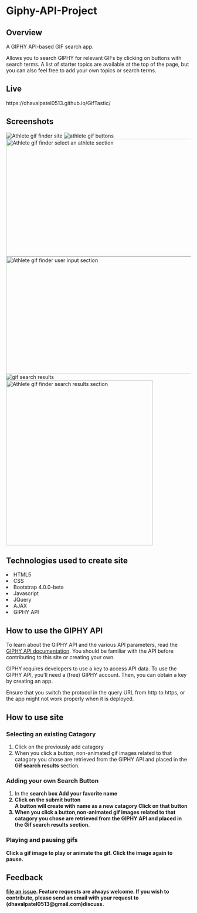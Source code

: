 # Giphy-API-Project

## Overview
<p>A GIPHY API-based GIF search app.

Allows you to search GIPHY for relevant GIFs by clicking on buttons with search terms. A list of starter topics are available at the top of the page, but you can also feel free to add your own topics or search terms.</p>


## Live
<p>https://dhavalpatel0513.github.io/GifTastic/</p>

## Screenshots
<img src="assets/images/giffinder-header.png" alt="Athlete gif finder site">
<img src="assets/images/giffinder-athlete-buttons.png" alt="athlete gif buttons">
<img src="assets/images/giffinder4.png" alt="Athlete gif finder select an athlete section" width="550px" height="320px">
<img src="assets/images/giffinder3.png" alt="Athlete gif finder user input section" width="550px" height="320px">
<img src="assets/images/gif-search-results.png" alt="gif search results">
<img src="assets/images/giffinder2.png" alt="Athlete gif finder search results section" width="400px" height="450px">

## Technologies used to create site

<li>HTML5</li>
<li>CSS</li>
<li>Bootstrap 4.0.0-beta</li>
<li>Javascript</li>
<li>JQuery</li>
<li>AJAX</li>
<li>GIPHY API</li>

## How to use the GIPHY API
<p>To learn about the GIPHY API and the various API parameters, read the <a href="https://developers.giphy.com/docs/" target="_blank">GIPHY API documentation</a>. You should be familiar with the API before contributing to this site or creating your own.</p>
<p>GIPHY requires developers to use a key to access API data. To use the GIPHY API, you'll need a (free) GIPHY account. Then, you can obtain a key by creating an app.</p>
<p>Ensure that you switch the protocol in the query URL from http to https, or the app might not work properly when it is deployed.</p>

## How to use site

### Selecting an existing Catagory
<ol>
	<li>Click on the previously add catagory</li>
	<li>When you click a button, non-animated gif images related to that catagory you chose are retrieved from the GIPHY API and placed in the <b>Gif search results</b> section.</li>
</ol>

### Adding your own Search Button
<ol>
	<li>In the <b>search box Add your favorite name</li>
	<li>Click on the submit button</li>
		<info>A button will create with name as a new catagory</info>
	</li>
	</li>Click on that button</li>
	<li>When you click a button,non-animated gif images related to that catagory you chose are retrieved from the GIPHY API and placed in the <b>Gif search results</b> section.</li>
</ol>

### Playing and pausing gifs
<p>Click a gif image to play or animate the gif. Click the image again to pause.</p>


## Feedback
<p><a href="https://github.com/dhavalpatel0513/GifTastic/issues/" target="_blank">file an issue</a>. Feature requests are always welcome. If you wish to contribute, please send an email with your request to (dhavalpatel0513@gmail.com)discuss.</p>
